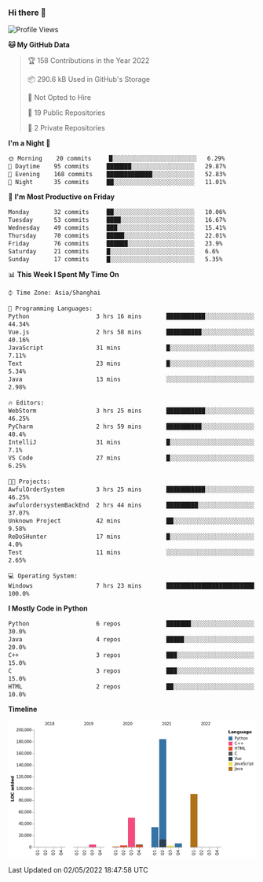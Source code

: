 ### Hi there 👋

<!--START_SECTION:waka-->
![Profile Views](http://img.shields.io/badge/Profile%20Views-0-blue)

**🐱 My GitHub Data** 

> 🏆 158 Contributions in the Year 2022
 > 
> 📦 290.6 kB Used in GitHub's Storage 
 > 
> 🚫 Not Opted to Hire
 > 
> 📜 19 Public Repositories 
 > 
> 🔑 2 Private Repositories  
 > 
**I'm a Night 🦉** 

```text
🌞 Morning    20 commits     █░░░░░░░░░░░░░░░░░░░░░░░░   6.29% 
🌆 Daytime    95 commits     ███████░░░░░░░░░░░░░░░░░░   29.87% 
🌃 Evening    168 commits    █████████████░░░░░░░░░░░░   52.83% 
🌙 Night      35 commits     ██░░░░░░░░░░░░░░░░░░░░░░░   11.01%

```
📅 **I'm Most Productive on Friday** 

```text
Monday       32 commits     ██░░░░░░░░░░░░░░░░░░░░░░░   10.06% 
Tuesday      53 commits     ████░░░░░░░░░░░░░░░░░░░░░   16.67% 
Wednesday    49 commits     ███░░░░░░░░░░░░░░░░░░░░░░   15.41% 
Thursday     70 commits     █████░░░░░░░░░░░░░░░░░░░░   22.01% 
Friday       76 commits     ██████░░░░░░░░░░░░░░░░░░░   23.9% 
Saturday     21 commits     █░░░░░░░░░░░░░░░░░░░░░░░░   6.6% 
Sunday       17 commits     █░░░░░░░░░░░░░░░░░░░░░░░░   5.35%

```


📊 **This Week I Spent My Time On** 

```text
⌚︎ Time Zone: Asia/Shanghai

💬 Programming Languages: 
Python                   3 hrs 16 mins       ███████████░░░░░░░░░░░░░░   44.34% 
Vue.js                   2 hrs 58 mins       ██████████░░░░░░░░░░░░░░░   40.16% 
JavaScript               31 mins             █░░░░░░░░░░░░░░░░░░░░░░░░   7.11% 
Text                     23 mins             █░░░░░░░░░░░░░░░░░░░░░░░░   5.34% 
Java                     13 mins             ░░░░░░░░░░░░░░░░░░░░░░░░░   2.98%

🔥 Editors: 
WebStorm                 3 hrs 25 mins       ███████████░░░░░░░░░░░░░░   46.25% 
PyCharm                  2 hrs 59 mins       ██████████░░░░░░░░░░░░░░░   40.4% 
IntelliJ                 31 mins             █░░░░░░░░░░░░░░░░░░░░░░░░   7.1% 
VS Code                  27 mins             █░░░░░░░░░░░░░░░░░░░░░░░░   6.25%

🐱‍💻 Projects: 
AwfulOrderSystem         3 hrs 25 mins       ███████████░░░░░░░░░░░░░░   46.25% 
awfulordersystemBackEnd  2 hrs 44 mins       █████████░░░░░░░░░░░░░░░░   37.07% 
Unknown Project          42 mins             ██░░░░░░░░░░░░░░░░░░░░░░░   9.58% 
ReDoSHunter              17 mins             █░░░░░░░░░░░░░░░░░░░░░░░░   4.0% 
Test                     11 mins             ░░░░░░░░░░░░░░░░░░░░░░░░░   2.65%

💻 Operating System: 
Windows                  7 hrs 23 mins       █████████████████████████   100.0%

```

**I Mostly Code in Python** 

```text
Python                   6 repos             ███████░░░░░░░░░░░░░░░░░░   30.0% 
Java                     4 repos             █████░░░░░░░░░░░░░░░░░░░░   20.0% 
C++                      3 repos             ███░░░░░░░░░░░░░░░░░░░░░░   15.0% 
C                        3 repos             ███░░░░░░░░░░░░░░░░░░░░░░   15.0% 
HTML                     2 repos             ██░░░░░░░░░░░░░░░░░░░░░░░   10.0%

```


**Timeline**

![Chart not found](https://raw.githubusercontent.com/SuperMaxine/SuperMaxine/main/charts/bar_graph.png) 


 Last Updated on 02/05/2022 18:47:58 UTC
<!--END_SECTION:waka-->

<!--
**SuperMaxine/SuperMaxine** is a ✨ _special_ ✨ repository because its `README.md` (this file) appears on your GitHub profile.

Here are some ideas to get you started:

- 🔭 I’m currently working on ...
- 🌱 I’m currently learning ...
- 👯 I’m looking to collaborate on ...
- 🤔 I’m looking for help with ...
- 💬 Ask me about ...
- 📫 How to reach me: ...
- 😄 Pronouns: ...
- ⚡ Fun fact: ...
-->

